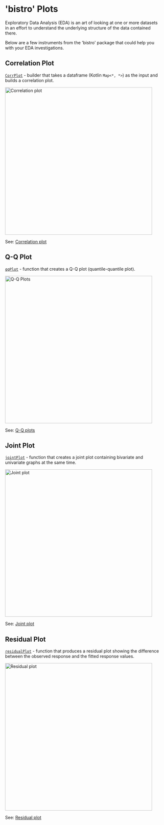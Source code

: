 # 'bistro' Plots

Exploratory Data Analysis (EDA) is an art of looking at one or more datasets in an effort to understand the underlying structure of the data contained there.

Below are a few instruments from the 'bistro' package that could help you with your EDA investigations.


## Correlation Plot

[`CorrPlot`](%api_bistro%.corr/-corr-plot/index.html) - builder that takes a dataframe (Kotlin `Map<*, *>`) as the input and builds a correlation plot.

<img src="correlation_plot.png" alt="Correlation plot" width="480"/>

See: [Correlation plot](%nb-correlation_plot%)


## Q-Q Plot

[`qqPlot`](%api_bistro%.qq/qq-plot.html) - function that creates a Q-Q plot (quantile-quantile plot).

<img src="qq_plots.png" alt="Q-Q Plots" width="480"/>

See: [Q-Q plots](%nb-qq_plots%)


## Joint Plot

[`jointPlot`](%api_bistro%.joint/joint-plot.html) - function that creates a joint plot containing bivariate and univariate graphs at the same time.

<img src="joint_plot.png" alt="Joint plot" width="480"/>

See: [Joint plot](%nb-joint_plot%)


## Residual Plot

[`residualPlot`](%api_bistro%.residual/residual-plot.html) - function that produces a residual plot showing the difference between the observed response and the fitted response values.

<img src="residual_plot.png" alt="Residual plot" width="480"/>

See: [Residual plot](%nb-residual_plot%)
